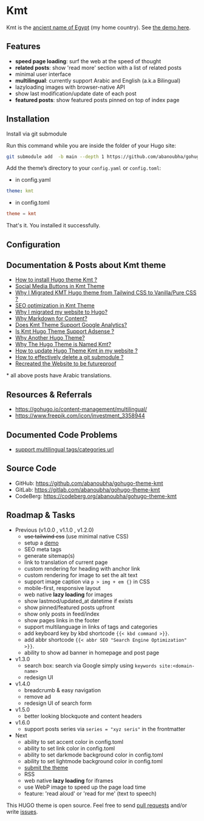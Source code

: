 # Kmt

Kmt is the [ancient name of Egypt](https://en.wikipedia.org/wiki/Egypt#Names) (my home country). See [the demo here](https://abanoubhanna.com/).

## Features

- __speed page loading__: surf the web at the speed of thought
- __related posts__: show 'read more' section with a list of related posts
- minimal user interface
- __multilingual__: currently support Arabic and English (a.k.a Bilingual)
- lazyloading images with browser-native API
- show last modification/update date of each post
- __featured posts__: show featured posts pinned on top of index page

## Installation

Install via git submodule

Run this command while you are inside the folder of your Hugo site:

```sh
git submodule add  -b main --depth 1 https://github.com/abanoubha/gohugo-theme-kmt.git themes/kmt
```

Add the theme’s directory to your `config.yaml` or `config.toml`:

- in config.yaml

```yaml
theme: kmt
```

- in config.toml

```toml
theme = kmt
```

That's it. You installed it successfully.

## Configuration

## Documentation & Posts about Kmt theme

- [How to install Hugo theme Kmt ?](https://abanoubhanna.com/posts/install-hugo-theme-kmt/)
- [Social Media Buttons in Kmt Theme](https://abanoubhanna.com/posts/social-media-buttons-in-kmt/)
- [Why I Migrated KMT Hugo theme from Tailwind CSS to Vanilla/Pure CSS ?](https://abanoubhanna.com/posts/why-migrate-tailwind-pure-css/)
- [SEO optimization in Kmt Theme](https://abanoubhanna.com/posts/kmt-theme-for-seo/)
- [Why I migrated my website to Hugo?](https://abanoubhanna.com/posts/why-hugo/)
- [Why Markdown for Content?](https://abanoubhanna.com/posts/why-markdown-for-content/)
- [Does Kmt Theme Support Google Analytics?](https://abanoubhanna.com/posts/is-kmt-hugo-theme-support-google-analytics/)
- [Is Kmt Hugo Theme Support Adsense ?](https://abanoubhanna.com/posts/is-kmt-hugo-theme-support-adsense/)
- [Why Another Hugo Theme?](https://abanoubhanna.com/posts/why-another-hugo-theme/)
- [Why The Hugo Theme is Named Kmt?](https://abanoubhanna.com/posts/why-kmt-name/)
- [How to update Hugo Theme Kmt in my website ?](https://abanoubhanna.com/posts/update-hugo-theme-kmt/)
- [How to effectively delete a git submodule ?](https://abanoubhanna.com/posts/delete-git-submodule/)
- [Recreated the Website to be futureproof](https://abanoubhanna.com/posts/recreated-the-website/)

\* all above posts have Arabic translations.

## Resources & Referrals

- <https://gohugo.io/content-management/multilingual/>
- <https://www.freepik.com/icon/investment_3358944>

## Documented Code Problems

- [support multilingual tags/categories url](multilingual_tags_categories.md)

## Source Code

- GitHub: <https://github.com/abanoubha/gohugo-theme-kmt>
- GitLab: <https://gitlab.com/abanoubha/gohugo-theme-kmt>
- CodeBerg: <https://codeberg.org/abanoubha/gohugo-theme-kmt>

## Roadmap & Tasks

- Previous (v1.0.0 , v1.1.0 , v1.2.0)
  - ~~use tailwind css~~ (use minimal native CSS)
  - setup a [demo](https://AbanoubHanna.com/)
  - SEO meta tags
  - generate sitemap(s)
  - link to translation of current page
  - custom rendering for heading with anchor link
  - custom rendering for image to set the alt text
  - support image caption via `p > img + em {}` in CSS
  - mobile-first, responsive layout
  - web native __lazy loading__ for images
  - show lastmod/updated_at datetime if exists
  - show pinned/featured posts upfront
  - show only posts in feed/index
  - show pages links in the footer
  - support multilanguage in links of tags and categories
  - add keyboard key by kbd shortcode `{{< kbd command >}}`.
  - add abbr shortcode `{{< abbr SEO "Search Engine Optimization" >}}`.
  - ability to show ad banner in homepage and post page
- v1.3.0
  - search box: search via Google simply using `keywords site:<domain-name>`
  - redesign UI
- v1.4.0
  - breadcrumb & easy navigation
  - remove ad
  - redesign UI of search form
- v1.5.0
  - better looking blockquote and content headers
- v1.6.0
  - support posts series via `series = "xyz seris"` in the frontmatter
- Next
  - ability to set accent color in config.toml
  - ability to set link color in config.toml
  - ability to set darkmode background color in config.toml
  - ability to set lightmode background color in config.toml
  - [submit the theme](https://gohugo.io/contribute/themes/)
  - RSS
  - web native __lazy loading__ for iframes
  - use WebP image to speed up the page load time
  - feature: 'read aloud' or 'read for me' (text to speech)

This HUGO theme is open source. Feel free to send [pull requests](https://github.com/abanoubha/gohugo-theme-kmt/pulls) and/or write [issues](https://github.com/abanoubha/gohugo-theme-kmt/issues).
